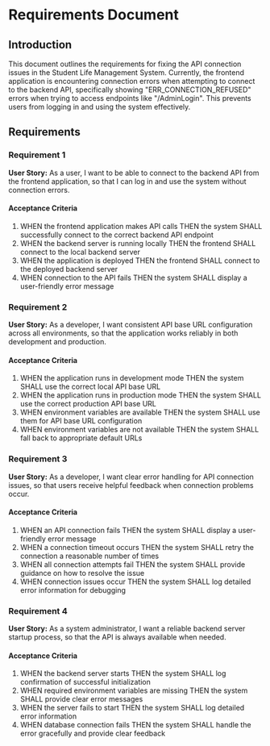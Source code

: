 # Requirements Document

## Introduction

This document outlines the requirements for fixing the API connection issues in the Student Life Management System. Currently, the frontend application is encountering connection errors when attempting to connect to the backend API, specifically showing "ERR_CONNECTION_REFUSED" errors when trying to access endpoints like "/AdminLogin". This prevents users from logging in and using the system effectively.

## Requirements

### Requirement 1

**User Story:** As a user, I want to be able to connect to the backend API from the frontend application, so that I can log in and use the system without connection errors.

#### Acceptance Criteria

1. WHEN the frontend application makes API calls THEN the system SHALL successfully connect to the correct backend API endpoint
2. WHEN the backend server is running locally THEN the frontend SHALL connect to the local backend server
3. WHEN the application is deployed THEN the frontend SHALL connect to the deployed backend server
4. WHEN connection to the API fails THEN the system SHALL display a user-friendly error message

### Requirement 2

**User Story:** As a developer, I want consistent API base URL configuration across all environments, so that the application works reliably in both development and production.

#### Acceptance Criteria

1. WHEN the application runs in development mode THEN the system SHALL use the correct local API base URL
2. WHEN the application runs in production mode THEN the system SHALL use the correct production API base URL
3. WHEN environment variables are available THEN the system SHALL use them for API base URL configuration
4. WHEN environment variables are not available THEN the system SHALL fall back to appropriate default URLs

### Requirement 3

**User Story:** As a developer, I want clear error handling for API connection issues, so that users receive helpful feedback when connection problems occur.

#### Acceptance Criteria

1. WHEN an API connection fails THEN the system SHALL display a user-friendly error message
2. WHEN a connection timeout occurs THEN the system SHALL retry the connection a reasonable number of times
3. WHEN all connection attempts fail THEN the system SHALL provide guidance on how to resolve the issue
4. WHEN connection issues occur THEN the system SHALL log detailed error information for debugging

### Requirement 4

**User Story:** As a system administrator, I want a reliable backend server startup process, so that the API is always available when needed.

#### Acceptance Criteria

1. WHEN the backend server starts THEN the system SHALL log confirmation of successful initialization
2. WHEN required environment variables are missing THEN the system SHALL provide clear error messages
3. WHEN the server fails to start THEN the system SHALL log detailed error information
4. WHEN database connection fails THEN the system SHALL handle the error gracefully and provide clear feedback